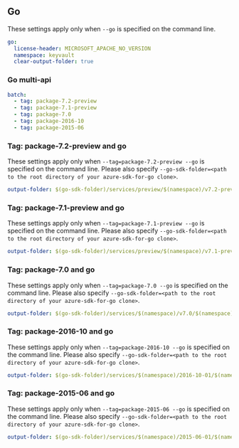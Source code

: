 ## Go

These settings apply only when `--go` is specified on the command line.

``` yaml $(go)
go:
  license-header: MICROSOFT_APACHE_NO_VERSION
  namespace: keyvault
  clear-output-folder: true
```

### Go multi-api

``` yaml $(go) && $(multiapi)
batch:
  - tag: package-7.2-preview
  - tag: package-7.1-preview
  - tag: package-7.0
  - tag: package-2016-10
  - tag: package-2015-06
```

### Tag: package-7.2-preview and go

These settings apply only when `--tag=package-7.2-preview --go` is specified on the command line.
Please also specify `--go-sdk-folder=<path to the root directory of your azure-sdk-for-go clone>`.

``` yaml $(tag) == 'package-7.2-preview' && $(go)
output-folder: $(go-sdk-folder)/services/preview/$(namespace)/v7.2-preview/$(namespace)
```

### Tag: package-7.1-preview and go

These settings apply only when `--tag=package-7.1-preview --go` is specified on the command line.
Please also specify `--go-sdk-folder=<path to the root directory of your azure-sdk-for-go clone>`.

``` yaml $(tag) == 'package-7.1-preview' && $(go)
output-folder: $(go-sdk-folder)/services/preview/$(namespace)/v7.1-preview/$(namespace)
```

### Tag: package-7.0 and go

These settings apply only when `--tag=package-7.0 --go` is specified on the command line.
Please also specify `--go-sdk-folder=<path to the root directory of your azure-sdk-for-go clone>`.

``` yaml $(tag) == 'package-7.0' && $(go)
output-folder: $(go-sdk-folder)/services/$(namespace)/v7.0/$(namespace)
```

### Tag: package-2016-10 and go

These settings apply only when `--tag=package-2016-10 --go` is specified on the command line.
Please also specify `--go-sdk-folder=<path to the root directory of your azure-sdk-for-go clone>`.

``` yaml $(tag) == 'package-2016-10' && $(go)
output-folder: $(go-sdk-folder)/services/$(namespace)/2016-10-01/$(namespace)
```

### Tag: package-2015-06 and go

These settings apply only when `--tag=package-2015-06 --go` is specified on the command line.
Please also specify `--go-sdk-folder=<path to the root directory of your azure-sdk-for-go clone>`.

``` yaml $(tag) == 'package-2015-06' && $(go)
output-folder: $(go-sdk-folder)/services/$(namespace)/2015-06-01/$(namespace)
```